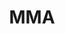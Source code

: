 ---
title: MMA
crosslinks:
- anti_gif_bot
- MassdropBot
- Boxing
- IAmA
- bjj
- SquaredCircle
- gifs
- sports
- ufc
- sportsbook
- RizinFF
- OutOfTheLoop
- '2013'
- funny
- videos
- AskReddit
- todayilearned
- Sexymma
- JoeRogan
- '1277397'
---